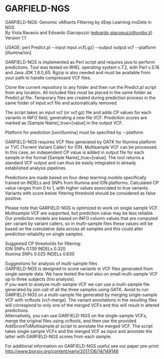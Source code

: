 # GARFIELD-NGS
GARFIELD-NGS: Genomic vARiants FIltering by dEep Learning moDels in NGS
<br> By Viola Ravasio and Edoardo Giacopuzzi (edoardo.giacopuzzi@unibs.it)
Version 1.1

USAGE: perl Predict.pl --input input.vcf[.gz] --output output.vcf --platform [illumina/ion]

GARFIELD-NGS is implemented as Perl script and requires java to perform predictions. Tool was tested on RHEL operating system v.7.2, with Perl v.5.16 and Java JDK 1.8.0_65. Bgzip is also needed and must be available from your path to handle compressed VCF files.

Clone the current repository to any folder and then run the Predict.pl script from any location. All included files must be placed in the same folder as Predict.pl file. Temporary files are created during prediction process in the same folder of input.vcf file and automatically removed.

The script takes an input vcf (or vcf.gz) file and adds CP values for each variants in INFO field, generating a new file VCF. Prediction scores are marked as [Sample Name]_true=[value] in the output VCF. 

Platform for prediction [ion/illumina] must be specified by --platform

GARFIELD-NGS requires VCF files generated by GATK for Illumina platform or TVC (Torrent Variant Caller) for ION. Multisample VCF can be processed. In this case, an independent CP value is added in output file for each sample in the format [Sample Name]_true=[value].
The tool returns a standard VCF output and can thus be easily integrated in already established analysis pipelines.

Predictions are made based on four deep learning models specifically trained on INDELs and SNPs from Illumina and ION platforms. Calculated CP value ranges from 0 to 1, with higher values associated to true variants.
Variants with score below filtering threshold should be considered as false positive. 

Please note that GARFIELD-NGS is optimized to work on single sample VCF. Multisample VCF are supported, but prediction value may be less reliable. Our prediction models are based on INFO column values that are computed per variant by variant callers, so in multi-sample files these values will be based on the cumulative data across all samples and this could alter prediction reliability on single samples.

Suggested CP thresholds for filtering:
<br><bold>ION</bold> SNPs 0.139  INDELs 0.320
<br><bold>Illumina</bold> SNPs 0.025 INDELs 0.630

<bold>Suggestions for analysis of multi-sample files</bold>
<br>GARFIELD-NGS is designed to score variants in VCF files generated from single sample data. We have tested the tool also on small multi-sample VCF up to three subjects (trio analysis). 
<br>If you want to analyze multi-sample VCF we can use a multi-sample file generated by join call of all the three samples using GATK. Avoid to run GARFIELD-NGS on a multi-sample file generated by merging single-sample VCF with vcftools (vcf-merge). The variant annotations in the resulting files will correspond to only one of the merged VCFs and this will result in altered predictions.
<br>Alternatively, you can use GARFIELD-NGS on the single-sample VCFs, merge the original files using vcftools, and then use the provided AddScoreToMultisample.pl script to annotate the merged VCF. The script takes single sample VCFs and the merged VCF as input and annotate the latter with GARFIELD-NGS scores from each sample.


For additional information on GARFIELD-NGS useful see our paper pre-print:
http://www.biorxiv.org/content/early/2017/06/14/149146
